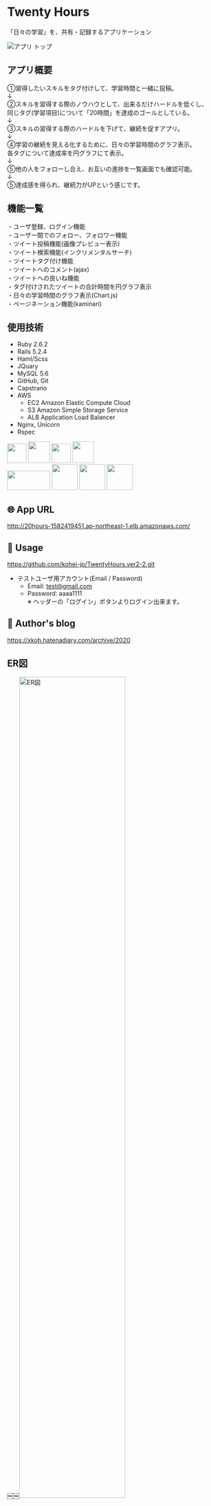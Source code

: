# Twenty Hours
「日々の学習」を、共有・記録するアプリケーション
<br>


<img style=" width: 49% display: block; text-align: center;" alt="アプリ トップ" src="https://user-images.githubusercontent.com/55340851/75805232-cd721380-5dc4-11ea-8602-1429e165a524.png">

## アプリ概要
①習得したいスキルをタグ付けして、学習時間と一緒に投稿。  
↓  
②スキルを習得する際のノウハウとして、出来るだけハードルを低くし、  
  同じタグ(学習項目)について「20時間」を達成のゴールとしている。  
↓  
③スキルの習得する際のハードルを下げて、継続を促すアプリ。  
↓  
④学習の継続を見える化するために、日々の学習時間のグラフ表示。  
  各タグについて達成率を円グラフにて表示。  
↓  
⑤他の人をフォローし合え、お互いの進捗を一覧画面でも確認可能。  
↓  
⑤達成感を得られ、継続力がUPという感じです。  


## 機能一覧
・ユーザ登録、ログイン機能  
・ユーザー間でのフォロー、フォロワー機能  
・ツイート投稿機能(画像プレビュー表示)  
・ツイート検索機能(インクリメンタルサーチ)  
・ツイートタグ付け機能  
・ツイートへのコメント(ajax)  
・ツイートへの良いね機能  
・タグ付けされたツイートの合計時間を円グラフ表示  
・日々の学習時間のグラフ表示(Chart.js)  
・ページネーション機能(kaminari)  


## 使用技術
- Ruby 2.6.2  
- Rails 5.2.4  
- Haml/Scss   
- JQuary  
- MySQL 5.6
- GitHub, Git 
- Capstrano
- AWS
  - EC2  Amazon Elastic Compute Cloud 
  - S3  Amazon Simple Storage Service
  - ALB  Application Load Balancer
- Nginx, Unicorn  
- Rspec 

<p text-align: center>
  <a href="https://rubyonrails.org/"><img src="https://meltingrabbit.com/blog/article/2018081501/top.jpg" height="45px"; /></a>
  <a href="http://haml.info/"><img src="https://glaucocustodio.github.io/assets/haml-cover.jpg?1" height="50px;" /></a>
  <a href="https://sass-lang.com/"><img src="https://upload.wikimedia.org/wikipedia/commons/thumb/9/96/Sass_Logo_Color.svg/1920px-Sass_Logo_Color.svg.png" height="45px;" margin-bottom="10px;" /></a>
  <a href="https://jquery.com/"><img src="https://web-camp.io/magazine/wp-content/uploads/2017/03/JQuery_logo-1-1.png" height="50px;" /></a>
  <br>
  <a href="https://github.com/capistrano/capistrano"><img src="https://user-images.githubusercontent.com/55340851/76217207-553c9f80-6255-11ea-83ad-a637b64b9b11.png" height="45px"; width="100px;" /></a>
  <a href="https://aws.amazon.com/jp/ec2/"><img src="https://blog.ismg.kdl.co.jp/wp-content/uploads/2017/05/ec2.png" height="60px;" /></a>
  <a href="https://aws.amazon.com/jp/s3/"><img src="https://user-images.githubusercontent.com/55340851/76168205-d55cf980-61b0-11ea-8f98-b4778577810e.png" height="60px"; /></a>
  <a href="https://docs.aws.amazon.com/ja_jp/elasticloadbalancing/latest/application/introduction.html"><img src="https://user-images.githubusercontent.com/55340851/76168199-c9713780-61b0-11ea-8066-bb5ea1321e2f.png" height="60px"; /></a>
</p>


## 🌐 App URL
http://20hours-1582419451.ap-northeast-1.elb.amazonaws.com/


## 💬 Usage
https://github.com/kohei-jp/TwentyHours.ver2-2.git
- テストユーザ用アカウント(Email / Password)
  - Email: test@gmail.com
  - Password: aaaa1111  
※ ヘッダーの「ログイン」ボタンよりログイン出来ます。

## 👀 Author's blog
https://xkoh.hatenadiary.com/archive/2020
<br>

## ER図
￼￼<img width="70%" alt="ER図" src="https://user-images.githubusercontent.com/55340851/75799983-3f922a80-5dbc-11ea-885b-a2f554fded03.png">

## 機能紹介

### 投稿機能
・タグ投稿機能、プレビュー画像表示、コメント投稿<br>
<img style=" width: 50% display: block; text-align: center;" alt="投稿機能" src="https://user-images.githubusercontent.com/55340851/76150083-d119d900-60e9-11ea-839e-9baf258ef83b.png">

### マイページ
・タグ別達成率表示(円グラフ)、日々の学習時間表示(線グラフ)<br>
<img style=" width: 50% display: block; text-align: center;" alt="投稿機能" src="https://user-images.githubusercontent.com/55340851/77145859-0ac8e780-6acd-11ea-96a8-046578262f79.png">
・お気に入りの投稿表示、フォロー/フォロワー表示

### その他
#### ・詳細画面
コメント投稿機能(ajax通信)

## 今後実装したい技術
・現在、シンプルな見た目になっており、スキル習得した際の  
  アニメーションの演出など、UIをリッチにしていきたい。  
・チャット機能の実装
・コードを美しく書く  
・Dockerの導入  
・CircleCIの導入  
